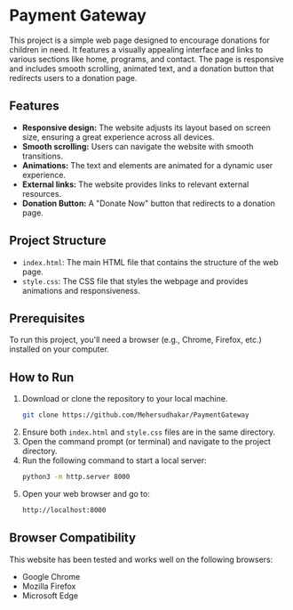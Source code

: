 # Payment Gateway

This project is a simple web page designed to encourage donations for children in need. It features a visually appealing interface and links to various sections like home, programs, and contact. The page is responsive and includes smooth scrolling, animated text, and a donation button that redirects users to a donation page.

## Features

- **Responsive design:** The website adjusts its layout based on screen size, ensuring a great experience across all devices.
- **Smooth scrolling:** Users can navigate the website with smooth transitions.
- **Animations:** The text and elements are animated for a dynamic user experience.
- **External links:** The website provides links to relevant external resources.
- **Donation Button:** A "Donate Now" button that redirects to a donation page.

## Project Structure

- `index.html`: The main HTML file that contains the structure of the web page.
- `style.css`: The CSS file that styles the webpage and provides animations and responsiveness.

## Prerequisites

To run this project, you'll need a browser (e.g., Chrome, Firefox, etc.) installed on your computer.

## How to Run

1. Download or clone the repository to your local machine.
   ```bash
   git clone https://github.com/Mehersudhakar/PaymentGateway
3. Ensure both `index.html` and `style.css` files are in the same directory.
4. Open the command prompt (or terminal) and navigate to the project directory.
5. Run the following command to start a local server:
   ```bash
   python3 -m http.server 8000
6. Open your web browser and go to:
   ```bash
   http://localhost:8000

## Browser Compatibility

This website has been tested and works well on the following browsers:

- Google Chrome
- Mozilla Firefox
- Microsoft Edge
